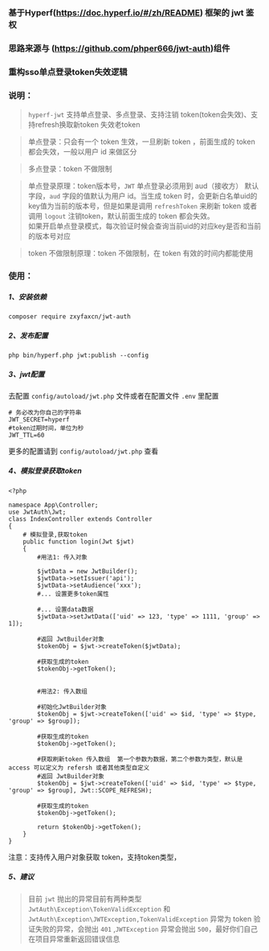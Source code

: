### 基于Hyperf(https://doc.hyperf.io/#/zh/README) 框架的 jwt 鉴权
### 思路来源与 (https://github.com/phper666/jwt-auth)组件
### 重构sso单点登录token失效逻辑
### 说明：

> `hyperf-jwt` 支持单点登录、多点登录、支持注销 token(token会失效)、支持refresh换取新token 失效老token  
  
> 单点登录：只会有一个 token 生效，一旦刷新 token ，前面生成的 token 都会失效，一般以用户 id 来做区分  
  
> 多点登录：token 不做限制
  
> 单点登录原理：token版本号，`JWT` 单点登录必须用到 aud（接收方） 默认字段，`aud` 字段的值默认为用户 id。当生成 token 时，会更新白名单uid的key值为当前的版本号，但是如果是调用 `refreshToken` 来刷新 token 或者调用 `logout` 注销token，默认前面生成的 token 都会失效。  
  如果开启单点登录模式，每次验证时候会查询当前uid的对应key是否和当前的版本号对应
  
> token 不做限制原理：token 不做限制，在 token 有效的时间内都能使用


### 使用：
##### 1、安装依赖 
```shell
composer require zxyfaxcn/jwt-auth
``` 

##### 2、发布配置
```shell
php bin/hyperf.php jwt:publish --config
```

##### 3、jwt配置
去配置 `config/autoload/jwt.php` 文件或者在配置文件 `.env` 里配置
```shell
# 务必改为你自己的字符串
JWT_SECRET=hyperf
#token过期时间，单位为秒
JWT_TTL=60
```
更多的配置请到 `config/autoload/jwt.php` 查看

##### 4、模拟登录获取token
```shell
<?php

namespace App\Controller;
use JwtAuth\Jwt;
class IndexController extends Controller
{
    # 模拟登录,获取token
    public function login(Jwt $jwt)
    {
        #用法1: 传入对象

        $jwtData = new JwtBuilder();
        $jwtData->setIssuer('api');
        $jwtData->setAudience('xxx');
        #... 设置更多token属性

        #... 设置data数据
        $jwtData->setJwtData(['uid' => 123, 'type' => 1111, 'group' => 1]);

        #返回 JwtBuilder对象
        $tokenObj = $jwt->createToken($jwtData);

        #获取生成的token 
        $tokenObj->getToken();  


        #用法2: 传入数组 

        #初始化JwtBuilder对象
        $tokenObj = $jwt->createToken(['uid' => $id, 'type' => $type, 'group' => $group]);

        #获取生成的token 
        $tokenObj->getToken();  

        #获取刷新token 传入数组  第一个参数为数据，第二个参数为类型，默认是access 可以定义为 refersh 或者其他类型自定义
        #返回 JwtBuilder对象  
        $tokenObj = $jwt->createToken(['uid' => $id, 'type' => $type, 'group' => $group], Jwt::SCOPE_REFRESH);

        #获取生成的token 
        $tokenObj->getToken();  

        return $tokenObj->getToken();
    }
}
```
注意：支持传入用户对象获取 token，支持token类型，

##### 5、建议
> 目前 `jwt` 抛出的异常目前有两种类型 `JwtAuth\Exception\TokenValidException` 和 `JwtAuth\Exception\JWTException,TokenValidException` 异常为 token 验证失败的异常，会抛出 `401` ,`JWTException` 异常会抛出 `500`，最好你们自己在项目异常重新返回错误信息
